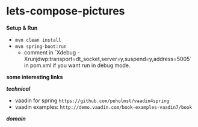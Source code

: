lets-compose-pictures
===========

**Setup & Run**

* `mvn clean install`
* `mvn spring-boot:run`
    * comment in ´Xdebug -Xrunjdwp:transport=dt_socket,server=y,suspend=y,address=5005´ in pom.xml if you want run in debug mode.


**some interesting links**

***technical***

* vaadin for spring `https://github.com/peholmst/vaadin4spring`
* vaadin examples:  `http://demo.vaadin.com/book-examples-vaadin7/book`

***domain***
